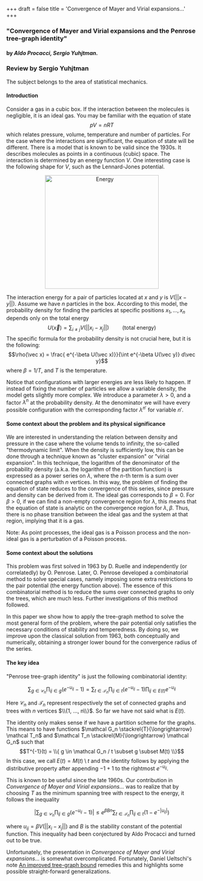 +++
draft = false
title = 'Convergence of Mayer and Virial expansions...'
+++

### "Convergence of Mayer and Virial expansions and the Penrose tree-graph identity"

#### by *Aldo Procacci, Sergio Yuhjtman.*

### Review by Sergio Yuhjtman

The subject belongs to the area of statistical mechanics.

#### Introduction

Consider a gas in a cubic box. If the interaction between the molecules is negligible, it is an ideal gas. You may be familiar with the equation of state
$$pV = nRT$$ which relates pressure, volume, temperature and number of particles.
For the case where the interactions are significant, the equation of state will be different. There is a model that is known to be valid since the 1930s. It describes molecules as points in a continuous (cubic) space.
The interaction is determined by an energy function $V$. One interesting case is the following shape for $V$, such as the Lennard-Jones potential.

<p align="center"> <img src="/images/LJ.png" alt="Energy" width="300"> </p>

The interaction energy for a pair of particles located at $x$ and $y$ is $V(||x-y||)$.
Assume we have $n$ particles in the box. According to this model, the probability density for finding the particles at specific positions $x_1, ..., x_n$ depends only on the total energy
$$U(\vec x) = \sum_{i \neq j} V(||x_i - x_j||)  \hspace{1cm} \mbox{(total energy)}$$
The specific formula for the probability density is not crucial here, but it is the following:
$$\rho(\vec x) = \frac{ e^{-\beta U(\vec x)}}{\int e^{-\beta U(\vec y)} d\vec y}$$
where $\beta = 1 /T$, and $T$ is the temperature.

Notice that configurations with larger energies are less likely to happen. If instead of fixing the number of particles we allow a variable density, the model gets slightly more complex. We introduce a parameter $\lambda > 0$, and a factor $\lambda^n$ at the probability density. At the denominator we will have every possible configuration with the corresponding factor $\lambda^{n'}$ for variable $n'$.

#### Some context about the problem and its physical significance

We are interested in understanding the relation between density and pressure in the case where the volume tends to infinity, the so-called "thermodynamic limit". 
When the density is sufficiently low, this can be done through a technique known as "cluster expansion" or "virial expansion". In this technique, the logarithm of the denominator of the probability density (a.k.a. the logarithm of the partition function)
is expressed as a power series on $\lambda$, where the $n$-th term is a sum over connected graphs with $n$ vertices. In this way, the problem of finding the equation of state reduces to the convergence of this series, since pressure and density can be derived from it. 
The ideal gas corresponds to $\beta = 0$. For $\beta > 0$, if we can find a non-empty convergence region for $\lambda$, this means that the equation of state is analytic on the convergence region for $\lambda, \beta$. Thus, there is no phase transition between the ideal gas and the system at that region, implying that it is a gas. 

Note: As point processes, the ideal gas is a Poisson process and the non-ideal gas is a perturbation of a Poisson process.

#### Some context about the solutions
  This problem was first solved in 1963 by D. Ruelle and independently (or correlatedly) by O. Penrose. Later, O. Penrose developed a combinatorial method to solve special cases, namely imposing some extra restrictions to the pair potential (the energy function above). The essence of this combinatorial method is to reduce the sums over connected graphs to only the trees, which are much less. Further investigations of this method followed.

In this paper we show how to apply the tree-graph method to solve the most general form of the problem, where the pair potential only satisfies the necessary conditions of stability and temperedness. By doing so, we improve upon the classical solution from 1963, both conceptually and numerically, obtaining a stronger lower bound for the convergence radius of the series.

#### The key idea

"Penrose tree-graph identity" is just the following combinatorial identity:

$$\sum_{g \in \mathcal C_n} \prod_{ij \in g} (e^{-u_{ij}} - 1) = 
\sum_{t \in \mathcal T_n} \prod_{ij \in t} (e^{-u_{ij}} - 1) \prod_{ij \in E(t)} e^{-u_{ij}}$$

Here $\mathcal C_n$ and $\mathcal T_n$ represent respectively the set of connected graphs and trees with $n$ vertices $\\{1, ..., n\\}$. So far we have not said what is $E(t)$.

The identity only makes sense if we have a partition scheme for the graphs. This means 
to have functions 
$\mathcal G_n \stackrel{T}{\longrightarrow} \mathcal T_n$ and 
$\mathcal T_n \stackrel{M}{\longrightarrow} \mathcal G_n$
such that 
$$T^{-1}(t) = \\{ g \in \mathcal G_n / t \subset g \subset M(t) \\}$$
In this case, we call $E(t) = M(t) \setminus t$ and the identity follows by applying the distributive property after appending $-1 + 1$ to the rightmost $e^{-u_{ij}}$.

This is known to be useful since the late 1960s. Our contribution in *Convergence of Mayer and Virial expansions...* was to realize that by choosing $T$ as the minimum spanning tree with respect to the energy, it follows the inequality

$$|\sum_{g \in \mathcal C_n} \prod_{ij \in g} (e^{-u_{ij}} - 1)| \le 
e^{\beta B n} \sum_{t \in \mathcal T_n} \prod_{ij \in t} (1 - e^{-|u_{ij}|})$$

where $u_{ij} = \beta V(||x_i - x_j||)$ and $B$ is the stability constant of the potential function. This inequality had been conjectured by Aldo Procacci and turned out to be true.

Unfortunately, the presentation in *Convergence of Mayer and Virial expansions...* is somewhat overcomplicated. Fortunately, Daniel Ueltschi's note [An improved tree-graph bound](https://arxiv.org/abs/1705.05353) remedies this and highlights some possible 
straight-forward generalizations.